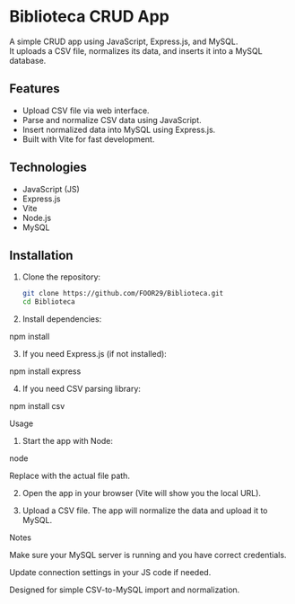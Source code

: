 # Biblioteca CRUD App

A simple CRUD app using JavaScript, Express.js, and MySQL.  
It uploads a CSV file, normalizes its data, and inserts it into a MySQL database.

## Features
- Upload CSV file via web interface.
- Parse and normalize CSV data using JavaScript.
- Insert normalized data into MySQL using Express.js.
- Built with Vite for fast development.

## Technologies
- JavaScript (JS)
- Express.js
- Vite
- Node.js
- MySQL

## Installation

1. Clone the repository:
   ```bash
   git clone https://github.com/FOOR29/Biblioteca.git
   cd Biblioteca


2. Install dependencies:

npm install


3. If you need Express.js (if not installed):

npm install express


4. If you need CSV parsing library:

npm install csv



Usage

1. Start the app with Node:

node <path-to-your-main-js-file>

Replace <path-to-your-main-js-file> with the actual file path.


2. Open the app in your browser (Vite will show you the local URL).


3. Upload a CSV file. The app will normalize the data and upload it to MySQL.



Notes

Make sure your MySQL server is running and you have correct credentials.

Update connection settings in your JS code if needed.

Designed for simple CSV-to-MySQL import and normalization.